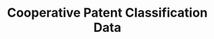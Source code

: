 ---
bigquery: https://console.cloud.google.com/bigquery?p=patents-public-data&d=cpc&page=dataset
citation: '“Cooperative Patent Classification” by the EPO and USPTO, for public use. '
contributors: EPO, USPTO
cost: None
description: Cooperative Patent Classification Data contains the scheme and definitions
  of the Cooperative Patent Classification system for classifying patent documents.
  The CPC is the result of a partnership between the EPO and the USPTO in their joint
  effort to develop a common, internationally compatible classification system for
  technical documents, in particular patent publications, which will be used by both
  offices in the patent granting process
documentation: https://www.cooperativepatentclassification.org/cpcSchemeAndDefinitions
last_edit: Mon, 04 Apr 2022 19:07:06 GMT
location: https://www.cooperativepatentclassification.org/index
maintained_by: USPTO, EPO
schema_fields: '[''breakdownCode'', ''title_part'', ''ipc_concordant'', ''dateRevised'',
  ''limitingReferences'', ''titleFull'', ''residual_references'', ''symbol'', ''titlePart'',
  ''application_references'', ''date_revised'', ''breakdown_code'', ''child_groups'',
  ''sizeCache'', ''limiting_references'', ''glossary'', ''synonyms'', ''additional_only'',
  ''parents'', ''informativeReferences'', ''not_allocatable'', ''childGroups'', ''notAllocatable'',
  ''informative_references'', ''applicationReferences'', ''ipcConcordant'', ''title_full'',
  ''definition'', ''level'', ''status'', ''residualReferences'', ''children'']'
shortname: cooperative_patent_classification
tags:
- patents
- science
title: Cooperative Patent Classification Data
uuid: 984374a7-16e9-4b35-9445-458daceb01bf
---